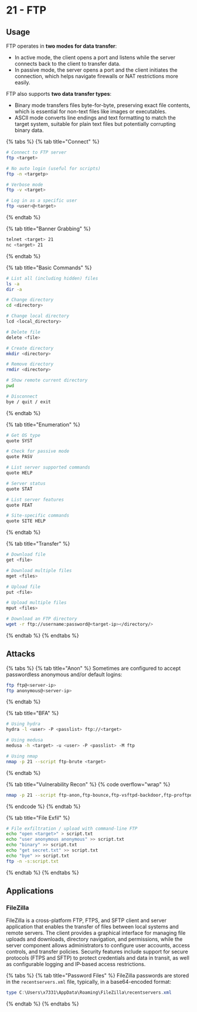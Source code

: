 # 21 - FTP

## Usage

FTP operates in **two modes for data transfer**:&#x20;

* In active mode, the client opens a port and listens while the server connects back to the client to transfer data.&#x20;
* In passive mode, the server opens a port and the client initiates the connection, which helps navigate firewalls or NAT restrictions more easily.

FTP also supports **two data transfer types**:

* Binary mode transfers files byte-for-byte, preserving exact file contents, which is essential for non-text files like images or executables.
* ASCII mode converts line endings and text formatting to match the target system, suitable for plain text files but potentially corrupting binary data.

{% tabs %}
{% tab title="Connect" %}
```bash
# Connect to FTP server
ftp <target>

# No auto login (useful for scripts)
ftp -n <targetp> 

# Verbose mode         
ftp -v <target>          

# Log in as a specific user
ftp <user>@<target>
```
{% endtab %}

{% tab title="Banner Grabbing" %}
```bash
telnet <target> 21
nc <target> 21
```
{% endtab %}

{% tab title="Basic Commands" %}
```bash
# List all (including hidden) files
ls -a
dir -a                   

# Change directory
cd <directory>              

# Change local directory
lcd <local_directory>                      

# Delete file
delete <file>               

# Create directory
mkdir <directory>           

# Remove directory
rmdir <directory>           

# Show remote current directory
pwd                         

# Disconnect
bye / quit / exit           
```
{% endtab %}

{% tab title="Enumeration" %}
```bash
# Get OS type
quote SYST

# Check for passive mode
quote PASV                  

# List server supported commands
quote HELP                  

# Server status
quote STAT                  

# List server features
quote FEAT                  

# Site-specific commands
quote SITE HELP             
```
{% endtab %}

{% tab title="Transfer" %}
```bash
# Download file
get <file>                  

# Download multiple files
mget <files>                

# Upload file
put <file>                  

# Upload multiple files
mput <files> 

# Download an FTP directory
wget -r ftp://username:password@<target-ip></directory/>
```
{% endtab %}
{% endtabs %}

## Attacks

{% tabs %}
{% tab title="Anon" %}
Sometimes are configured to accept passwordless anonymous and/or default logins:

```bash
ftp ftp@<server-ip>
ftp anonymous@<server-ip>
```
{% endtab %}

{% tab title="BFA" %}
```bash
# Using hydra
hydra -l <user> -P <passlist> ftp://<target> 

# Using medusa
medusa -h <target> -u <user> -P <passlist> -M ftp

# Using nmap 
nmap -p 21 --script ftp-brute <target>
```
{% endtab %}

{% tab title="Vulnerability Recon" %}
{% code overflow="wrap" %}
```bash
nmap -p 21 --script ftp-anon,ftp-bounce,ftp-vsftpd-backdoor,ftp-proftpd-backdoor <target>
```
{% endcode %}
{% endtab %}

{% tab title="File Exfil" %}
```bash
# File exfiltration / upload with command-line FTP
echo "open <target>" > script.txt
echo "user anonymous anonymous" >> script.txt
echo "binary" >> script.txt
echo "get secret.txt" >> script.txt
echo "bye" >> script.txt
ftp -n -s:script.txt
```
{% endtab %}
{% endtabs %}

## Applications

### FileZilla

FileZilla is a cross-platform FTP, FTPS, and SFTP client and server application that enables the transfer of files between local systems and remote servers. The client provides a graphical interface for managing file uploads and downloads, directory navigation, and permissions, while the server component allows administrators to configure user accounts, access controls, and transfer policies. Security features include support for secure protocols (FTPS and SFTP) to protect credentials and data in transit, as well as configurable logging and IP-based access restrictions.

{% tabs %}
{% tab title="Password Files" %}
FileZilla passwords are stored in the `recentservers.xml` file, typically, in a base64-encoded format:

```powershell
type C:\Users\x7331\AppData\Roaming\FileZilla\recentservers.xml
```
{% endtab %}
{% endtabs %}
